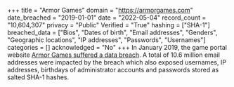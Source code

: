 +++
title = "Armor Games"
domain = "https://armorgames.com"
date_breached = "2019-01-01"
date = "2022-05-04"
record_count = "10,604,307"
privacy = "Public"
Verified = "True"
hashing = ["SHA-1"]
breached_data = ["Bios", "Dates of birth", "Email addresses", "Genders", "Geographic locations", "IP addresses", "Passwords", "Usernames"]
categories = []
acknowledged = "No"
+++
In January 2019, the game portal website <a href="https://techraptor.net/content/armor-games-data-breach-january-2019" target="_blank" rel="noopener">Armor Games suffered a data breach</a>. A total of 10.6 million email addresses were impacted by the breach which also exposed usernames, IP addresses, birthdays of administrator accounts and passwords stored as salted SHA-1 hashes.
